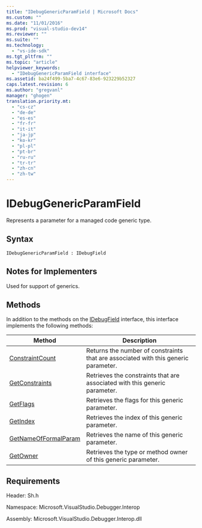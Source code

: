```yaml
---
title: "IDebugGenericParamField | Microsoft Docs"
ms.custom: ""
ms.date: "11/01/2016"
ms.prod: "visual-studio-dev14"
ms.reviewer: ""
ms.suite: ""
ms.technology: 
  - "vs-ide-sdk"
ms.tgt_pltfrm: ""
ms.topic: "article"
helpviewer_keywords: 
  - "IDebugGenericParamField interface"
ms.assetid: ba24f499-5ba7-4c67-83e6-923229b52327
caps.latest.revision: 6
ms.author: "gregvanl"
manager: "ghogen"
translation.priority.mt: 
  - "cs-cz"
  - "de-de"
  - "es-es"
  - "fr-fr"
  - "it-it"
  - "ja-jp"
  - "ko-kr"
  - "pl-pl"
  - "pt-br"
  - "ru-ru"
  - "tr-tr"
  - "zh-cn"
  - "zh-tw"
---
```

# IDebugGenericParamField
Represents a parameter for a managed code generic type.  
  
## Syntax  
  
```  
IDebugGenericParamField : IDebugField  
```  
  
## Notes for Implementers  
 Used for support of generics.  
  
## Methods  
 In addition to the methods on the [IDebugField](../../../extensibility/debugger/reference/idebugfield.md) interface, this interface implements the following methods:  
  
|Method|Description|  
|------------|-----------------|  
|[ConstraintCount](../../../extensibility/debugger/reference/idebuggenericparamfield-constraintcount.md)|Returns the number of constraints that are associated with this generic parameter.|  
|[GetConstraints](../../../extensibility/debugger/reference/idebuggenericparamfield-getconstraints.md)|Retrieves the constraints that are associated with this generic parameter.|  
|[GetFlags](../../../extensibility/debugger/reference/idebuggenericparamfield-getflags.md)|Retrieves the flags for this generic parameter.|  
|[GetIndex](../../../extensibility/debugger/reference/idebuggenericparamfield-getindex.md)|Retrieves the index of this generic parameter.|  
|[GetNameOfFormalParam](../../../extensibility/debugger/reference/idebuggenericparamfield-getnameofformalparam.md)|Retrieves the name of this generic parameter.|  
|[GetOwner](../../../extensibility/debugger/reference/idebuggenericparamfield-getowner.md)|Retrieves the type or method owner of this generic parameter.|  
  
## Requirements  
 Header: Sh.h  
  
 Namespace: Microsoft.VisualStudio.Debugger.Interop  
  
 Assembly: Microsoft.VisualStudio.Debugger.Interop.dll